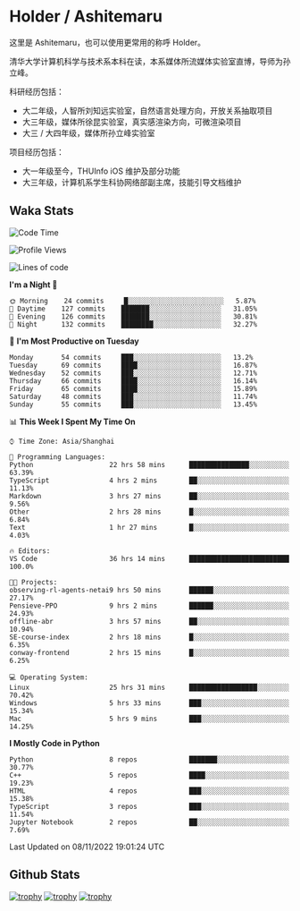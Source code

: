 # Holder / Ashitemaru

这里是 Ashitemaru，也可以使用更常用的称呼 Holder。

清华大学计算机科学与技术系本科在读，本系媒体所流媒体实验室直博，导师为孙立峰。

科研经历包括：

- 大二年级，人智所刘知远实验室，自然语言处理方向，开放关系抽取项目
- 大三年级，媒体所徐昆实验室，真实感渲染方向，可微渲染项目
- 大三 / 大四年级，媒体所孙立峰实验室

项目经历包括：

- 大一年级至今，THUInfo iOS 维护及部分功能
- 大三年级，计算机系学生科协网络部副主席，技能引导文档维护

## Waka Stats

<!--START_SECTION:waka-->
![Code Time](http://img.shields.io/badge/Code%20Time-168%20hrs%2014%20mins-blue)

![Profile Views](http://img.shields.io/badge/Profile%20Views-0-blue)

![Lines of code](https://img.shields.io/badge/From%20Hello%20World%20I%27ve%20Written-328%20Thousand%20lines%20of%20code-blue)

**I'm a Night 🦉** 

```text
🌞 Morning    24 commits     █░░░░░░░░░░░░░░░░░░░░░░░░   5.87% 
🌆 Daytime    127 commits    ███████░░░░░░░░░░░░░░░░░░   31.05% 
🌃 Evening    126 commits    ███████░░░░░░░░░░░░░░░░░░   30.81% 
🌙 Night      132 commits    ████████░░░░░░░░░░░░░░░░░   32.27%

```
📅 **I'm Most Productive on Tuesday** 

```text
Monday       54 commits     ███░░░░░░░░░░░░░░░░░░░░░░   13.2% 
Tuesday      69 commits     ████░░░░░░░░░░░░░░░░░░░░░   16.87% 
Wednesday    52 commits     ███░░░░░░░░░░░░░░░░░░░░░░   12.71% 
Thursday     66 commits     ████░░░░░░░░░░░░░░░░░░░░░   16.14% 
Friday       65 commits     ████░░░░░░░░░░░░░░░░░░░░░   15.89% 
Saturday     48 commits     ███░░░░░░░░░░░░░░░░░░░░░░   11.74% 
Sunday       55 commits     ███░░░░░░░░░░░░░░░░░░░░░░   13.45%

```


📊 **This Week I Spent My Time On** 

```text
⌚︎ Time Zone: Asia/Shanghai

💬 Programming Languages: 
Python                   22 hrs 58 mins      ███████████████░░░░░░░░░░   63.39% 
TypeScript               4 hrs 2 mins        ██░░░░░░░░░░░░░░░░░░░░░░░   11.13% 
Markdown                 3 hrs 27 mins       ██░░░░░░░░░░░░░░░░░░░░░░░   9.56% 
Other                    2 hrs 28 mins       █░░░░░░░░░░░░░░░░░░░░░░░░   6.84% 
Text                     1 hr 27 mins        █░░░░░░░░░░░░░░░░░░░░░░░░   4.03%

🔥 Editors: 
VS Code                  36 hrs 14 mins      █████████████████████████   100.0%

🐱‍💻 Projects: 
observing-rl-agents-netai9 hrs 50 mins       ██████░░░░░░░░░░░░░░░░░░░   27.17% 
Pensieve-PPO             9 hrs 2 mins        ██████░░░░░░░░░░░░░░░░░░░   24.93% 
offline-abr              3 hrs 57 mins       ██░░░░░░░░░░░░░░░░░░░░░░░   10.94% 
SE-course-index          2 hrs 18 mins       █░░░░░░░░░░░░░░░░░░░░░░░░   6.35% 
conway-frontend          2 hrs 15 mins       █░░░░░░░░░░░░░░░░░░░░░░░░   6.25%

💻 Operating System: 
Linux                    25 hrs 31 mins      █████████████████░░░░░░░░   70.42% 
Windows                  5 hrs 33 mins       ███░░░░░░░░░░░░░░░░░░░░░░   15.34% 
Mac                      5 hrs 9 mins        ███░░░░░░░░░░░░░░░░░░░░░░   14.25%

```

**I Mostly Code in Python** 

```text
Python                   8 repos             ███████░░░░░░░░░░░░░░░░░░   30.77% 
C++                      5 repos             ████░░░░░░░░░░░░░░░░░░░░░   19.23% 
HTML                     4 repos             ███░░░░░░░░░░░░░░░░░░░░░░   15.38% 
TypeScript               3 repos             ███░░░░░░░░░░░░░░░░░░░░░░   11.54% 
Jupyter Notebook         2 repos             ██░░░░░░░░░░░░░░░░░░░░░░░   7.69%

```



 Last Updated on 08/11/2022 19:01:24 UTC
<!--END_SECTION:waka-->

## Github Stats

[![trophy](https://github-profile-trophy.vercel.app/?username=Ashitemaru&column=7)](https://github.com/Ashitemaru)
[![trophy](https://github-readme-stats.vercel.app/api?username=Ashitemaru&show_icons=true&include_all_commits=true)](https://github.com/Ashitemaru)
[![trophy](https://github-readme-stats.vercel.app/api/top-langs/?username=Ashitemaru&layout=compact)](https://github.com/Ashitemaru)

<!--
**Ashitemaru/Ashitemaru** is a ✨ _special_ ✨ repository because its `README.md` (this file) appears on your GitHub profile.

Here are some ideas to get you started:

- 🔭 I’m currently working on ...
- 🌱 I’m currently learning ...
- 👯 I’m looking to collaborate on ...
- 🤔 I’m looking for help with ...
- 💬 Ask me about ...
- 📫 How to reach me: ...
- 😄 Pronouns: ...
- ⚡ Fun fact: ...
-->
